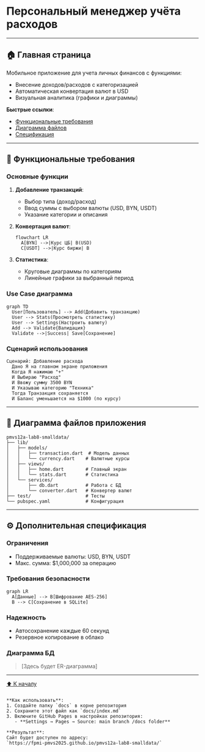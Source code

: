 
# Персональный менеджер учёта расходов

---

## 🏠 Главная страница

Мобильное приложение для учета личных финансов с функциями:
- Внесение доходов/расходов с категоризацией
- Автоматическая конвертация валют в USD
- Визуальная аналитика (графики и диаграммы)

**Быстрые ссылки**:
- [Функциональные требования](#🔧-функциональные-требования)
- [Диаграмма файлов](#📁-диаграмма-файлов-приложения)
- [Спецификация](#⚙️-дополнительная-спецификация)

---

## 🔧 Функциональные требования

### Основные функции
1. **Добавление транзакций**:
   - Выбор типа (доход/расход)
   - Ввод суммы с выбором валюты (USD, BYN, USDT)
   - Указание категории и описания

2. **Конвертация валют**:
   ```mermaid
   flowchart LR
     A[BYN] -->|Курс ЦБ| B(USD)
     C[USDT] -->|Курс биржи| B
   ```

3. **Статистика**:
   - Круговые диаграммы по категориям
   - Линейные графики за выбранный период

### Use Case диаграмма
```mermaid
graph TD
  User[Пользователь] --> Add(Добавить транзакцию)
  User --> Stats(Просмотреть статистику)
  User --> Settings(Настроить валюту)
  Add --> Validate{Валидация}
  Validate -->|Success| Save[Сохранение]
```

### Сценарий использования
```gherkin
Сценарий: Добавление расхода
  Дано Я на главном экране приложения
  Когда Я нажимаю "+"
  И Выбираю "Расход"
  И Ввожу сумму 3500 BYN
  И Указываю категорию "Техника"
  Тогда Транзакция сохраняется
  И Баланс уменьшается на $1000 (по курсу)
```

---

## 📁 Диаграмма файлов приложения

```plaintext
pmvs12a-lab8-smalldata/
├── lib/
│   ├── models/
│   │   ├── transaction.dart  # Модель данных
│   │   └── currency.dart    # Валютные курсы
│   ├── views/
│   │   ├── home.dart        # Главный экран
│   │   └── stats.dart       # Статистика
│   └── services/
│       ├── db.dart          # Работа с БД
│       └── converter.dart   # Конвертер валют
├── test/                    # Тесты
└── pubspec.yaml             # Конфигурация
```

---

## ⚙️ Дополнительная спецификация

### Ограничения
- Поддерживаемые валюты: USD, BYN, USDT
- Макс. сумма: $1,000,000 за операцию

### Требования безопасности
```mermaid
graph LR
  A[Данные] --> B[Шифрование AES-256]
  B --> C[Сохранение в SQLite]
```

### Надежность
- Автосохранение каждые 60 секунд
- Резервное копирование в облако

### Диаграмма БД
> [Здесь будет ER-диаграмма]

---

[⬆️ К началу](#🏠-главная-страница)
```

**Как использовать**:
1. Создайте папку `docs` в корне репозитория
2. Сохраните этот файл как `docs/index.md`
3. Включите GitHub Pages в настройках репозитория:
   - **Settings → Pages → Source: main branch /docs folder**

**Результат**:  
Сайт будет доступен по адресу:  
`https://fpmi-pmvs2025.github.io/pmvs12a-lab8-smalldata/`
